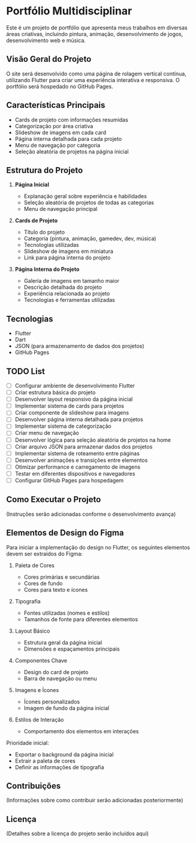 # Portfólio Multidisciplinar

Este é um projeto de portfólio que apresenta meus trabalhos em diversas áreas criativas, incluindo pintura, animação, desenvolvimento de jogos, desenvolvimento web e música.

## Visão Geral do Projeto

O site será desenvolvido como uma página de rolagem vertical contínua, utilizando Flutter para criar uma experiência interativa e responsiva. O portfólio será hospedado no GitHub Pages.

## Características Principais

- Cards de projeto com informações resumidas
- Categorização por área criativa
- Slideshow de imagens em cada card
- Página interna detalhada para cada projeto
- Menu de navegação por categoria
- Seleção aleatória de projetos na página inicial

## Estrutura do Projeto

1. **Página Inicial**
   - Explanação geral sobre experiência e habilidades
   - Seleção aleatória de projetos de todas as categorias
   - Menu de navegação principal

2. **Cards de Projeto**
   - Título do projeto
   - Categoria (pintura, animação, gamedev, dev, música)
   - Tecnologias utilizadas
   - Slideshow de imagens em miniatura
   - Link para página interna do projeto

3. **Página Interna do Projeto**
   - Galeria de imagens em tamanho maior
   - Descrição detalhada do projeto
   - Experiência relacionada ao projeto
   - Tecnologias e ferramentas utilizadas

## Tecnologias

- Flutter
- Dart
- JSON (para armazenamento de dados dos projetos)
- GitHub Pages

## TODO List

- [ ] Configurar ambiente de desenvolvimento Flutter
- [ ] Criar estrutura básica do projeto
- [ ] Desenvolver layout responsivo da página inicial
- [ ] Implementar sistema de cards para projetos
- [ ] Criar componente de slideshow para imagens
- [ ] Desenvolver página interna detalhada para projetos
- [ ] Implementar sistema de categorização
- [ ] Criar menu de navegação
- [ ] Desenvolver lógica para seleção aleatória de projetos na home
- [ ] Criar arquivo JSON para armazenar dados dos projetos
- [ ] Implementar sistema de roteamento entre páginas
- [ ] Desenvolver animações e transições entre elementos
- [ ] Otimizar performance e carregamento de imagens
- [ ] Testar em diferentes dispositivos e navegadores
- [ ] Configurar GitHub Pages para hospedagem

## Como Executar o Projeto

(Instruções serão adicionadas conforme o desenvolvimento avança)

## Elementos de Design do Figma

Para iniciar a implementação do design no Flutter, os seguintes elementos devem ser extraídos do Figma:

1. Paleta de Cores
   - Cores primárias e secundárias
   - Cores de fundo
   - Cores para texto e ícones

2. Tipografia
   - Fontes utilizadas (nomes e estilos)
   - Tamanhos de fonte para diferentes elementos

3. Layout Básico
   - Estrutura geral da página inicial
   - Dimensões e espaçamentos principais

4. Componentes Chave
   - Design do card de projeto
   - Barra de navegação ou menu

5. Imagens e Ícones
   - Ícones personalizados
   - Imagem de fundo da página inicial

6. Estilos de Interação
   - Comportamento dos elementos em interações

Prioridade inicial:
- Exportar o background da página inicial
- Extrair a paleta de cores
- Definir as informações de tipografia

## Contribuições

(Informações sobre como contribuir serão adicionadas posteriormente)

## Licença

(Detalhes sobre a licença do projeto serão incluídos aqui)
